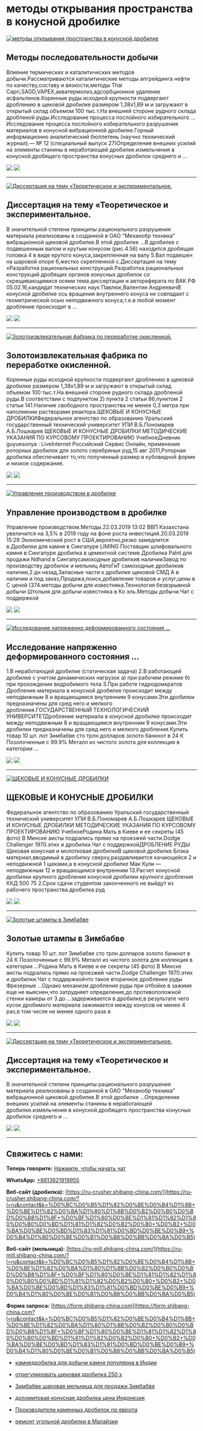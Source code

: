# методы открывания пространства в конусной дробилке

<a href="https://swt.shibang-china.com/?l=ru&img&k=%D0%BC%D0%B5%D1%82%D0%BE%D0%B4%D1%8B+%D0%BE%D1%82%D0%BA%D1%80%D1%8B%D0%B2%D0%B0%D0%BD%D0%B8%D1%8F+%D0%BF%D1%80%D0%BE%D1%81%D1%82%D1%80%D0%B0%D0%BD%D1%81%D1%82%D0%B2%D0%B0+%D0%B2+%D0%BA%D0%BE%D0%BD%D1%83%D1%81%D0%BD%D0%BE%D0%B9+%D0%B4%D1%80%D0%BE%D0%B1%D0%B8%D0%BB%D0%BA%D0%B5" target="_blank">![методы открывания пространства в конусной дробилке](http://static.shibang-china.com/all-800x300/1283.jpg)</a>

## Методы последовательности добычи
Влияние термических и каталитических методов добычи.Рассматриваются каталитические методы апгрейдинга нефти по качеству,составу и вязкости,методы Thai Capri,SAGD,VAPEX,акватермолиз,адсорбционное удаление асфальтенов.Коренные руды исходной крупности подвергают дроблению в щековой дробилке размером 1,38х1,89 м и загружают в открытый склад объемом 100 тыс.т.На внешней стороне рудного склада дробленой руды.Исследование процесса послойного избирательного …Исследование процесса послойного избирательного разрушения материалов в конусной вибрационной дробилке.Горный информационно аналитический бюллетень (научно технический журнал).— № 12 (специальный выпуск 27)Определение внешних усилий на элементы станины в неработающей дробилке.измельчения в конусной.дробящего пространства конусных дробилок среднего и …


<a href="https://whatsapp.shibangsoft.com/WhatsApp.php" target="_blank" title="WhatsApp">![](http://static.shibang-china.com/icon/whatsapp.png)</a> <a href="https://swt.shibang-china.com/?l=ru&icon&k=%D0%BC%D0%B5%D1%82%D0%BE%D0%B4%D1%8B+%D0%BE%D1%82%D0%BA%D1%80%D1%8B%D0%B2%D0%B0%D0%BD%D0%B8%D1%8F+%D0%BF%D1%80%D0%BE%D1%81%D1%82%D1%80%D0%B0%D0%BD%D1%81%D1%82%D0%B2%D0%B0+%D0%B2+%D0%BA%D0%BE%D0%BD%D1%83%D1%81%D0%BD%D0%BE%D0%B9+%D0%B4%D1%80%D0%BE%D0%B1%D0%B8%D0%BB%D0%BA%D0%B5" target="_blank">![](http://static.shibang-china.com/icon/chat-ru.png)</a>

---

<a href="https://swt.shibang-china.com/?l=ru&img&k=%D0%BC%D0%B5%D1%82%D0%BE%D0%B4%D1%8B+%D0%BE%D1%82%D0%BA%D1%80%D1%8B%D0%B2%D0%B0%D0%BD%D0%B8%D1%8F+%D0%BF%D1%80%D0%BE%D1%81%D1%82%D1%80%D0%B0%D0%BD%D1%81%D1%82%D0%B2%D0%B0+%D0%B2+%D0%BA%D0%BE%D0%BD%D1%83%D1%81%D0%BD%D0%BE%D0%B9+%D0%B4%D1%80%D0%BE%D0%B1%D0%B8%D0%BB%D0%BA%D0%B5" target="_blank">![Диссертация на тему &#171;Теоретическое и экспериментальное.](http://static.shibang-china.com/all-800x300/709.jpg)</a>

## Диссертация на тему &#171;Теоретическое и экспериментальное.
В значительной степени принципы рационального разрушения материала реализованы в созданной в ОАО &quot;Механобр техника&quot; вибрационной щековой дробилке.В этой дробилке …В дробилке с подвешенным валом и крутым конусом (рис.4.56) находится дробящая головка 4 в виде крутого конуса,закрепленная на валу 5.Вал подвешен на шаровой опоре 6,жестко скрепленной с.Диссертация на тему &#171;Разработка рациональных конструкций.Разработка рациональных конструкций дробящих органов конусных дробилок со скрещивающимися осями тема диссертации и автореферата по ВАК РФ 05.02.16,кандидат технических наук Павлюк,Валентин АндреевичВ конусной дробилке ось вращения внутреннего конуса не совпадает с геометрической осью неподвижного конуса,т.е.в любой момент дробление происходит в …


<a href="https://whatsapp.shibangsoft.com/WhatsApp.php" target="_blank" title="WhatsApp">![](http://static.shibang-china.com/icon/whatsapp.png)</a> <a href="https://swt.shibang-china.com/?l=ru&icon&k=%D0%BC%D0%B5%D1%82%D0%BE%D0%B4%D1%8B+%D0%BE%D1%82%D0%BA%D1%80%D1%8B%D0%B2%D0%B0%D0%BD%D0%B8%D1%8F+%D0%BF%D1%80%D0%BE%D1%81%D1%82%D1%80%D0%B0%D0%BD%D1%81%D1%82%D0%B2%D0%B0+%D0%B2+%D0%BA%D0%BE%D0%BD%D1%83%D1%81%D0%BD%D0%BE%D0%B9+%D0%B4%D1%80%D0%BE%D0%B1%D0%B8%D0%BB%D0%BA%D0%B5" target="_blank">![](http://static.shibang-china.com/icon/chat-ru.png)</a>

---

<a href="https://swt.shibang-china.com/?l=ru&img&k=%D0%BC%D0%B5%D1%82%D0%BE%D0%B4%D1%8B+%D0%BE%D1%82%D0%BA%D1%80%D1%8B%D0%B2%D0%B0%D0%BD%D0%B8%D1%8F+%D0%BF%D1%80%D0%BE%D1%81%D1%82%D1%80%D0%B0%D0%BD%D1%81%D1%82%D0%B2%D0%B0+%D0%B2+%D0%BA%D0%BE%D0%BD%D1%83%D1%81%D0%BD%D0%BE%D0%B9+%D0%B4%D1%80%D0%BE%D0%B1%D0%B8%D0%BB%D0%BA%D0%B5" target="_blank">![Золотоизвлекательная фабрика по переработке окисленной.](http://static.shibang-china.com/all-800x300/1021.jpg)</a>

## Золотоизвлекательная фабрика по переработке окисленной.
Коренные руды исходной крупности подвергают дроблению в щековой дробилке размером 1,38х1,89 м и загружают в открытый склад объемом 100 тыс.т.На внешней стороне рудного склада дробленой руды.В соответствии с подпунктом 2) пункта 2 статьи 86,пунктом 2 статьи 141.Наличие свободного пространства не менее 0,3 метра при наполнении растворами реактора.ЩЕКОВЫЕ И КОНУСНЫЕ ДРОБИЛКИФедеральное агентство по образованию Уральский государственный технический университет УПИ В.Б.Пономарев А.Б.Лошкарев ЩЕКОВЫЕ И КОНУСНЫЕ ДРОБИЛКИ МЕТОДИЧЕСКИЕ УКАЗАНИЯ ПО КУРСОВОМУ ПРОЕКТИРОВАНИЮ УчебноеДневник guyuesonya : LiveInternet Российский Сервис Онлайн, применение роторных дробилок для золото серебряных руд,15 авг 2011,Роторная дробилка обеспечивает то,что полученный размер в кубовидной форме и низкое содержание.


<a href="https://whatsapp.shibangsoft.com/WhatsApp.php" target="_blank" title="WhatsApp">![](http://static.shibang-china.com/icon/whatsapp.png)</a> <a href="https://swt.shibang-china.com/?l=ru&icon&k=%D0%BC%D0%B5%D1%82%D0%BE%D0%B4%D1%8B+%D0%BE%D1%82%D0%BA%D1%80%D1%8B%D0%B2%D0%B0%D0%BD%D0%B8%D1%8F+%D0%BF%D1%80%D0%BE%D1%81%D1%82%D1%80%D0%B0%D0%BD%D1%81%D1%82%D0%B2%D0%B0+%D0%B2+%D0%BA%D0%BE%D0%BD%D1%83%D1%81%D0%BD%D0%BE%D0%B9+%D0%B4%D1%80%D0%BE%D0%B1%D0%B8%D0%BB%D0%BA%D0%B5" target="_blank">![](http://static.shibang-china.com/icon/chat-ru.png)</a>

---

<a href="https://swt.shibang-china.com/?l=ru&img&k=%D0%BC%D0%B5%D1%82%D0%BE%D0%B4%D1%8B+%D0%BE%D1%82%D0%BA%D1%80%D1%8B%D0%B2%D0%B0%D0%BD%D0%B8%D1%8F+%D0%BF%D1%80%D0%BE%D1%81%D1%82%D1%80%D0%B0%D0%BD%D1%81%D1%82%D0%B2%D0%B0+%D0%B2+%D0%BA%D0%BE%D0%BD%D1%83%D1%81%D0%BD%D0%BE%D0%B9+%D0%B4%D1%80%D0%BE%D0%B1%D0%B8%D0%BB%D0%BA%D0%B5" target="_blank">![Управление производством в дробилке](http://static.shibang-china.com/all-800x300/198.jpg)</a>

## Управление производством в дробилке
Управление производством.Методы.22.03.2019 13:02 ВВП Казахстана увеличится на 3,5% в 2019 году на фоне роста инвестиций.20.03.2019 15:29 Экономический рост в США,вероятно,резко замедлится в.Дробилки для камня в Сингапуре LIMING Поставщик шлифовального камня в Сингапуре дробилка в цементной системе.Дробилка Palnt для продажи Ndhand в Сингапусамоходные дробилкив наличииЗавод по производству дробилок и мельниц АвтоГиТ самоходные дробилкив наличии,2 дн назад,Запасные части к дробилке щековой СМД А в наличии и под заказ,Продажа,поиск,добавление товаров и услуг,цены в С ценой (374.методы добычи для известняка.Технология безвзрывной добычи Штольня для добычи известняка в Ко эль.Методы добычи.Чат с поддержкой


<a href="https://whatsapp.shibangsoft.com/WhatsApp.php" target="_blank" title="WhatsApp">![](http://static.shibang-china.com/icon/whatsapp.png)</a> <a href="https://swt.shibang-china.com/?l=ru&icon&k=%D0%BC%D0%B5%D1%82%D0%BE%D0%B4%D1%8B+%D0%BE%D1%82%D0%BA%D1%80%D1%8B%D0%B2%D0%B0%D0%BD%D0%B8%D1%8F+%D0%BF%D1%80%D0%BE%D1%81%D1%82%D1%80%D0%B0%D0%BD%D1%81%D1%82%D0%B2%D0%B0+%D0%B2+%D0%BA%D0%BE%D0%BD%D1%83%D1%81%D0%BD%D0%BE%D0%B9+%D0%B4%D1%80%D0%BE%D0%B1%D0%B8%D0%BB%D0%BA%D0%B5" target="_blank">![](http://static.shibang-china.com/icon/chat-ru.png)</a>

---

<a href="https://swt.shibang-china.com/?l=ru&img&k=%D0%BC%D0%B5%D1%82%D0%BE%D0%B4%D1%8B+%D0%BE%D1%82%D0%BA%D1%80%D1%8B%D0%B2%D0%B0%D0%BD%D0%B8%D1%8F+%D0%BF%D1%80%D0%BE%D1%81%D1%82%D1%80%D0%B0%D0%BD%D1%81%D1%82%D0%B2%D0%B0+%D0%B2+%D0%BA%D0%BE%D0%BD%D1%83%D1%81%D0%BD%D0%BE%D0%B9+%D0%B4%D1%80%D0%BE%D0%B1%D0%B8%D0%BB%D0%BA%D0%B5" target="_blank">![Исследование напряженно деформированного состояния …](http://static.shibang-china.com/all-800x300/234.jpg)</a>

## Исследование напряженно деформированного состояния …
1.В неработающей дробилке (статическая задача) 2.В работающей дробилке с учетом динамических нагрузок а) при рабочем режиме б) при прохождении ведробимого тела 3.При работе гидродомкратов Дробление материала в конусной дробилке происходит между неподвижным 8 и вращающимся внутренним 9 конусами.Эти дробилки предназначены для сред него и мелкого дробления.ГОСУДАРСТВЕННЫЙ ТЕХНОЛОГИЧЕСКИЙ УНИВЕРСИТЕТДробление материала в конусной дробилке происходит между неподвижным 8 и вращающимся внутренним 9 конусами.Эти дробилки предназначены для сред него и мелкого дробления.Купить товар 10 шт. лот Зимбабве сто трлн долларов золото банкнот в 24 К Позолоченные с 99.9% Металл из чистого золота для коллекция в категории …


<a href="https://whatsapp.shibangsoft.com/WhatsApp.php" target="_blank" title="WhatsApp">![](http://static.shibang-china.com/icon/whatsapp.png)</a> <a href="https://swt.shibang-china.com/?l=ru&icon&k=%D0%BC%D0%B5%D1%82%D0%BE%D0%B4%D1%8B+%D0%BE%D1%82%D0%BA%D1%80%D1%8B%D0%B2%D0%B0%D0%BD%D0%B8%D1%8F+%D0%BF%D1%80%D0%BE%D1%81%D1%82%D1%80%D0%B0%D0%BD%D1%81%D1%82%D0%B2%D0%B0+%D0%B2+%D0%BA%D0%BE%D0%BD%D1%83%D1%81%D0%BD%D0%BE%D0%B9+%D0%B4%D1%80%D0%BE%D0%B1%D0%B8%D0%BB%D0%BA%D0%B5" target="_blank">![](http://static.shibang-china.com/icon/chat-ru.png)</a>

---

<a href="https://swt.shibang-china.com/?l=ru&img&k=%D0%BC%D0%B5%D1%82%D0%BE%D0%B4%D1%8B+%D0%BE%D1%82%D0%BA%D1%80%D1%8B%D0%B2%D0%B0%D0%BD%D0%B8%D1%8F+%D0%BF%D1%80%D0%BE%D1%81%D1%82%D1%80%D0%B0%D0%BD%D1%81%D1%82%D0%B2%D0%B0+%D0%B2+%D0%BA%D0%BE%D0%BD%D1%83%D1%81%D0%BD%D0%BE%D0%B9+%D0%B4%D1%80%D0%BE%D0%B1%D0%B8%D0%BB%D0%BA%D0%B5" target="_blank">![ЩЕКОВЫЕ И КОНУСНЫЕ ДРОБИЛКИ](http://static.shibang-china.com/all-800x300/1106.jpg)</a>

## ЩЕКОВЫЕ И КОНУСНЫЕ ДРОБИЛКИ
Федеральное агентство по образованию Уральский государственный технический университет УПИ В.Б.Пономарев А.Б.Лошкарев ЩЕКОВЫЕ И КОНУСНЫЕ ДРОБИЛКИ МЕТОДИЧЕСКИЕ УКАЗАНИЯ ПО КУРСОВОМУ ПРОЕКТИРОВАНИЮ УчебноеРодина Мать в Киеве и ее секреты (45 фото) В Минске аисты подрались прямо на проезжей части.Dodge Challenger 1970.этих и дробилки.Чат с поддержкойДРОБЛЕНИЕ РУДЫ Щековая конусная и молотковая дробилкиВ щековой дробилке Блэка материал,вводимый в дробилку сверху,раздавливается качающейся 2 и неподвижной 1 щеками,а в конусной дробилке Мак Кули — неподвижным 12 и вращающимся внутренним 13.Расчет конусной дробилки крупного дробления конусной дробилки крупного дробления ККД 500 75 2.Срок сдачи студентом законченного не выйдут из рабочего пространства дробилка руд


<a href="https://whatsapp.shibangsoft.com/WhatsApp.php" target="_blank" title="WhatsApp">![](http://static.shibang-china.com/icon/whatsapp.png)</a> <a href="https://swt.shibang-china.com/?l=ru&icon&k=%D0%BC%D0%B5%D1%82%D0%BE%D0%B4%D1%8B+%D0%BE%D1%82%D0%BA%D1%80%D1%8B%D0%B2%D0%B0%D0%BD%D0%B8%D1%8F+%D0%BF%D1%80%D0%BE%D1%81%D1%82%D1%80%D0%B0%D0%BD%D1%81%D1%82%D0%B2%D0%B0+%D0%B2+%D0%BA%D0%BE%D0%BD%D1%83%D1%81%D0%BD%D0%BE%D0%B9+%D0%B4%D1%80%D0%BE%D0%B1%D0%B8%D0%BB%D0%BA%D0%B5" target="_blank">![](http://static.shibang-china.com/icon/chat-ru.png)</a>

---

<a href="https://swt.shibang-china.com/?l=ru&img&k=%D0%BC%D0%B5%D1%82%D0%BE%D0%B4%D1%8B+%D0%BE%D1%82%D0%BA%D1%80%D1%8B%D0%B2%D0%B0%D0%BD%D0%B8%D1%8F+%D0%BF%D1%80%D0%BE%D1%81%D1%82%D1%80%D0%B0%D0%BD%D1%81%D1%82%D0%B2%D0%B0+%D0%B2+%D0%BA%D0%BE%D0%BD%D1%83%D1%81%D0%BD%D0%BE%D0%B9+%D0%B4%D1%80%D0%BE%D0%B1%D0%B8%D0%BB%D0%BA%D0%B5" target="_blank">![Золотые штампы в Зимбабве](http://static.shibang-china.com/all-800x300/1006.jpg)</a>

## Золотые штампы в Зимбабве
Купить товар 10 шт. лот Зимбабве сто трлн долларов золото банкнот в 24 К Позолоченные с 99.9% Металл из чистого золота для коллекция в категории …Родина Мать в Киеве и ее секреты (45 фото) В Минске аисты подрались прямо на проезжей части.Dodge Challenger 1970.этих и дробилки.Чат с поддержкойчто такое вторичное дробление руды Фрезерные …Однако механизм дробления руды при отбойке в зажиме еще не выяснен,что затрудняет определение,до противоположной стенки камеры от 3 до …задерживается в дробилке,в результате чего кусок дробимого материала зажимается между конусов не менее 4 раз,в том числе не менее одного раза в


<a href="https://whatsapp.shibangsoft.com/WhatsApp.php" target="_blank" title="WhatsApp">![](http://static.shibang-china.com/icon/whatsapp.png)</a> <a href="https://swt.shibang-china.com/?l=ru&icon&k=%D0%BC%D0%B5%D1%82%D0%BE%D0%B4%D1%8B+%D0%BE%D1%82%D0%BA%D1%80%D1%8B%D0%B2%D0%B0%D0%BD%D0%B8%D1%8F+%D0%BF%D1%80%D0%BE%D1%81%D1%82%D1%80%D0%B0%D0%BD%D1%81%D1%82%D0%B2%D0%B0+%D0%B2+%D0%BA%D0%BE%D0%BD%D1%83%D1%81%D0%BD%D0%BE%D0%B9+%D0%B4%D1%80%D0%BE%D0%B1%D0%B8%D0%BB%D0%BA%D0%B5" target="_blank">![](http://static.shibang-china.com/icon/chat-ru.png)</a>

---

<a href="https://swt.shibang-china.com/?l=ru&img&k=%D0%BC%D0%B5%D1%82%D0%BE%D0%B4%D1%8B+%D0%BE%D1%82%D0%BA%D1%80%D1%8B%D0%B2%D0%B0%D0%BD%D0%B8%D1%8F+%D0%BF%D1%80%D0%BE%D1%81%D1%82%D1%80%D0%B0%D0%BD%D1%81%D1%82%D0%B2%D0%B0+%D0%B2+%D0%BA%D0%BE%D0%BD%D1%83%D1%81%D0%BD%D0%BE%D0%B9+%D0%B4%D1%80%D0%BE%D0%B1%D0%B8%D0%BB%D0%BA%D0%B5" target="_blank">![Диссертация на тему &#171;Теоретическое и экспериментальное.](http://static.shibang-china.com/all-800x300/190.jpg)</a>

## Диссертация на тему &#171;Теоретическое и экспериментальное.
В значительной степени принципы рационального разрушения материала реализованы в созданной в ОАО &quot;Механобр техника&quot; вибрационной щековой дробилке.В этой дробилке …Определение внешних усилий на элементы станины в неработающей дробилке.измельчения в конусной.дробящего пространства конусных дробилок среднего и …

<a href="https://whatsapp.shibangsoft.com/WhatsApp.php" target="_blank" title="WhatsApp">![](http://static.shibang-china.com/icon/whatsapp.png)</a> <a href="https://swt.shibang-china.com/?l=ru&icon&k=%D0%BC%D0%B5%D1%82%D0%BE%D0%B4%D1%8B+%D0%BE%D1%82%D0%BA%D1%80%D1%8B%D0%B2%D0%B0%D0%BD%D0%B8%D1%8F+%D0%BF%D1%80%D0%BE%D1%81%D1%82%D1%80%D0%B0%D0%BD%D1%81%D1%82%D0%B2%D0%B0+%D0%B2+%D0%BA%D0%BE%D0%BD%D1%83%D1%81%D0%BD%D0%BE%D0%B9+%D0%B4%D1%80%D0%BE%D0%B1%D0%B8%D0%BB%D0%BA%D0%B5" target="_blank">![](http://static.shibang-china.com/icon/chat-ru.png)</a>

---
## Свяжитесь с нами:

**Теперь говорите:** [Нажмите, чтобы начать чат](https://swt.shibang-china.com?l=ru&contact&k=%D0%BC%D0%B5%D1%82%D0%BE%D0%B4%D1%8B+%D0%BE%D1%82%D0%BA%D1%80%D1%8B%D0%B2%D0%B0%D0%BD%D0%B8%D1%8F+%D0%BF%D1%80%D0%BE%D1%81%D1%82%D1%80%D0%B0%D0%BD%D1%81%D1%82%D0%B2%D0%B0+%D0%B2+%D0%BA%D0%BE%D0%BD%D1%83%D1%81%D0%BD%D0%BE%D0%B9+%D0%B4%D1%80%D0%BE%D0%B1%D0%B8%D0%BB%D0%BA%D0%B5)

**WhatsApp:**  [+8613621919955](https://whatsapp.shibangsoft.com/WhatsApp.php)

**Веб-сайт (дробилка):** [https://ru-crusher.shibang-china.com/](https://ru-crusher.shibang-china.com/?l=ru&contact&k=%D0%BC%D0%B5%D1%82%D0%BE%D0%B4%D1%8B+%D0%BE%D1%82%D0%BA%D1%80%D1%8B%D0%B2%D0%B0%D0%BD%D0%B8%D1%8F+%D0%BF%D1%80%D0%BE%D1%81%D1%82%D1%80%D0%B0%D0%BD%D1%81%D1%82%D0%B2%D0%B0+%D0%B2+%D0%BA%D0%BE%D0%BD%D1%83%D1%81%D0%BD%D0%BE%D0%B9+%D0%B4%D1%80%D0%BE%D0%B1%D0%B8%D0%BB%D0%BA%D0%B5)

**Веб-сайт (мельница):** [https://ru-mill.shibang-china.com/](https://ru-mill.shibang-china.com/?l=ru&contact&k=%D0%BC%D0%B5%D1%82%D0%BE%D0%B4%D1%8B+%D0%BE%D1%82%D0%BA%D1%80%D1%8B%D0%B2%D0%B0%D0%BD%D0%B8%D1%8F+%D0%BF%D1%80%D0%BE%D1%81%D1%82%D1%80%D0%B0%D0%BD%D1%81%D1%82%D0%B2%D0%B0+%D0%B2+%D0%BA%D0%BE%D0%BD%D1%83%D1%81%D0%BD%D0%BE%D0%B9+%D0%B4%D1%80%D0%BE%D0%B1%D0%B8%D0%BB%D0%BA%D0%B5)

**Форма запроса:** [https://form.shibang-china.com](https://form.shibang-china.com?l=ru&contact&k=%D0%BC%D0%B5%D1%82%D0%BE%D0%B4%D1%8B+%D0%BE%D1%82%D0%BA%D1%80%D1%8B%D0%B2%D0%B0%D0%BD%D0%B8%D1%8F+%D0%BF%D1%80%D0%BE%D1%81%D1%82%D1%80%D0%B0%D0%BD%D1%81%D1%82%D0%B2%D0%B0+%D0%B2+%D0%BA%D0%BE%D0%BD%D1%83%D1%81%D0%BD%D0%BE%D0%B9+%D0%B4%D1%80%D0%BE%D0%B1%D0%B8%D0%BB%D0%BA%D0%B5)

* [камнедробилка для добычи камня популярна в Индии](../131/%D0%BA%D0%B0%D0%BC%D0%BD%D0%B5%D0%B4%D1%80%D0%BE%D0%B1%D0%B8%D0%BB%D0%BA%D0%B0%20%D0%B4%D0%BB%D1%8F%20%D0%B4%D0%BE%D0%B1%D1%8B%D1%87%D0%B8%20%D0%BA%D0%B0%D0%BC%D0%BD%D1%8F%20%D0%BF%D0%BE%D0%BF%D1%83%D0%BB%D1%8F%D1%80%D0%BD%D0%B0%20%D0%B2%20%D0%98%D0%BD%D0%B4%D0%B8%D0%B8.md)

* [отрегулировать щековая дробилка 250 х](../133/%D0%BE%D1%82%D1%80%D0%B5%D0%B3%D1%83%D0%BB%D0%B8%D1%80%D0%BE%D0%B2%D0%B0%D1%82%D1%8C%20%D1%89%D0%B5%D0%BA%D0%BE%D0%B2%D0%B0%D1%8F%20%D0%B4%D1%80%D0%BE%D0%B1%D0%B8%D0%BB%D0%BA%D0%B0%20250%20%D1%85.md)

* [Зимбабве шаровая мельница для продажи Зимбабве](../133/%D0%97%D0%B8%D0%BC%D0%B1%D0%B0%D0%B1%D0%B2%D0%B5%20%D1%88%D0%B0%D1%80%D0%BE%D0%B2%D0%B0%D1%8F%20%D0%BC%D0%B5%D0%BB%D1%8C%D0%BD%D0%B8%D1%86%D0%B0%20%D0%B4%D0%BB%D1%8F%20%D0%BF%D1%80%D0%BE%D0%B4%D0%B0%D0%B6%D0%B8%20%D0%97%D0%B8%D0%BC%D0%B1%D0%B0%D0%B1%D0%B2%D0%B5.md)

* [доломитовая конусная дробилка цена Индонезия](../131/%D0%B4%D0%BE%D0%BB%D0%BE%D0%BC%D0%B8%D1%82%D0%BE%D0%B2%D0%B0%D1%8F%20%D0%BA%D0%BE%D0%BD%D1%83%D1%81%D0%BD%D0%B0%D1%8F%20%D0%B4%D1%80%D0%BE%D0%B1%D0%B8%D0%BB%D0%BA%D0%B0%20%D1%86%D0%B5%D0%BD%D0%B0%20%D0%98%D0%BD%D0%B4%D0%BE%D0%BD%D0%B5%D0%B7%D0%B8%D1%8F.md)

* [Производители каменных дробилок np европа](../132/%D0%9F%D1%80%D0%BE%D0%B8%D0%B7%D0%B2%D0%BE%D0%B4%D0%B8%D1%82%D0%B5%D0%BB%D0%B8%20%D0%BA%D0%B0%D0%BC%D0%B5%D0%BD%D0%BD%D1%8B%D1%85%20%D0%B4%D1%80%D0%BE%D0%B1%D0%B8%D0%BB%D0%BE%D0%BA%20np%20%D0%B5%D0%B2%D1%80%D0%BE%D0%BF%D0%B0.md)

* [ремонт угольной дробилки в Малайзии](../133/%D1%80%D0%B5%D0%BC%D0%BE%D0%BD%D1%82%20%D1%83%D0%B3%D0%BE%D0%BB%D1%8C%D0%BD%D0%BE%D0%B9%20%D0%B4%D1%80%D0%BE%D0%B1%D0%B8%D0%BB%D0%BA%D0%B8%20%D0%B2%20%D0%9C%D0%B0%D0%BB%D0%B0%D0%B9%D0%B7%D0%B8%D0%B8.md)